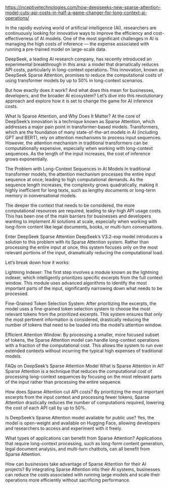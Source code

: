 https://inceptivetechnologies.com/how-deepseeks-new-sparse-attention-model-cuts-api-costs-in-half-a-game-changer-for-long-context-ai-operations/


In the rapidly evolving world of artificial intelligence (AI), researchers are continuously looking for innovative ways to improve the efficiency and cost-effectiveness of AI models. One of the most significant challenges in AI is managing the high costs of inference — the expense associated with running a pre-trained model on large-scale data.

DeepSeek, a leading AI research company, has recently introduced an experimental breakthrough in this area: a model that dramatically reduces API costs, particularly in long-context operations. This innovation, known as DeepSeek Sparse Attention, promises to reduce the computational costs of using transformer models by up to 50% in long-context scenarios.

But how exactly does it work? And what does this mean for businesses, developers, and the broader AI ecosystem? Let’s dive into this revolutionary approach and explore how it is set to change the game for AI inference costs.

What Is Sparse Attention, and Why Does It Matter?
At the core of DeepSeek’s innovation is a technique known as Sparse Attention, which addresses a major pain point in transformer-based models. Transformers, which are the foundation of many state-of-the-art models in AI (including GPT and BERT), rely on attention mechanisms to process input sequences. However, the attention mechanism in traditional transformers can be computationally expensive, especially when working with long-context sequences. As the length of the input increases, the cost of inference grows exponentially.

The Problem with Long-Context Sequences in AI Models
In traditional transformer models, the attention mechanism processes the entire input sequence at once, leading to high computational demands. As the sequence length increases, the complexity grows quadratically, making it highly inefficient for long texts, such as lengthy documents or long-term memory in conversational models.

The deeper the context that needs to be considered, the more computational resources are required, leading to sky-high API usage costs. This has been one of the main barriers for businesses and developers wanting to implement AI solutions at scale, especially when working with long-form content like legal documents, books, or multi-turn conversations.

Enter DeepSeek Sparse Attention
DeepSeek’s V3.2-exp model introduces a solution to this problem with its Sparse Attention system. Rather than processing the entire input at once, this system focuses only on the most relevant portions of the input, dramatically reducing the computational load.

Let’s break down how it works:

Lightning Indexer: The first step involves a module known as the lightning indexer, which intelligently prioritizes specific excerpts from the full context window. This module uses advanced algorithms to identify the most important parts of the input, significantly narrowing down what needs to be processed.

Fine-Grained Token Selection System: After prioritizing the excerpts, the model uses a fine-grained token selection system to choose the most relevant tokens from the prioritized excerpts. This system ensures that only the most pertinent information is considered, drastically reducing the number of tokens that need to be loaded into the model’s attention window.

Efficient Attention Window: By processing a smaller, more focused subset of tokens, the Sparse Attention model can handle long-context operations with a fraction of the computational cost. This allows the system to run over extended contexts without incurring the typical high expenses of traditional models.

FAQs on DeepSeek’s Sparse Attention Model
What is Sparse Attention in AI?
Sparse Attention is a technique that reduces the computational cost of processing long-context sequences by focusing on the most relevant parts of the input rather than processing the entire sequence.

How does Sparse Attention cut API costs?
By prioritizing the most important excerpts from the input context and processing fewer tokens, Sparse Attention drastically reduces the number of computations required, lowering the cost of each API call by up to 50%.

Is DeepSeek’s Sparse Attention model available for public use?
Yes, the model is open-weight and available on Hugging Face, allowing developers and researchers to access and experiment with it freely.

What types of applications can benefit from Sparse Attention?
Applications that require long-context processing, such as long-form content generation, legal document analysis, and multi-turn chatbots, can all benefit from Sparse Attention.

How can businesses take advantage of Sparse Attention for their AI projects?
By integrating Sparse Attention into their AI systems, businesses can reduce the costs associated with running large models and scale their operations more efficiently without sacrificing performance.

